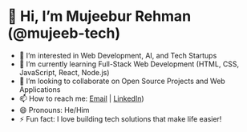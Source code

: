 # 👋 Hi, I’m Mujeebur Rehman (@mujeeb-tech)
- 👀 I’m interested in Web Development, AI, and Tech Startups
- 🌱 I’m currently learning Full-Stack Web Development (HTML, CSS, JavaScript, React, Node.js)
- 💞️ I’m looking to collaborate on Open Source Projects and Web Applications
- 📫 How to reach me: [Email](Mujeeburrehman.tech@gmail.com) | [LinkedIn](https://www.linkedin.com/in/mujeebtech/))
- 😄 Pronouns: He/Him
- ⚡ Fun fact: I love building tech solutions that make life easier!

<!---
mujeeb-tech/mujeeb-tech is a ✨ special ✨ repository because its `README.md` (this file) appears on your GitHub profile.
You can click the Preview link to take a look at your changes.
--->
